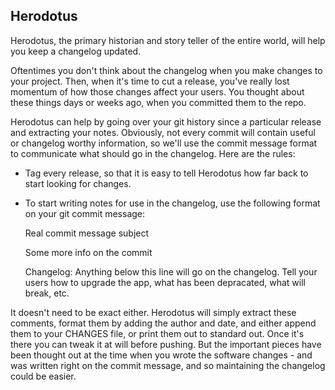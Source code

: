 Herodotus
---------

Herodotus, the primary historian and story teller of the entire world, will
help you keep a changelog updated.

Oftentimes you don't think about the changelog when you make changes to your
project. Then, when it's time to cut a release, you've really lost momentum
of how those changes affect your users. You thought about these things days or
weeks ago, when you committed them to the repo.

Herodotus can help by going over your git history since a particular release
and extracting your notes. Obviously, not every commit will contain useful or
changelog worthy information, so we'll use the commit message format to
communicate what should go in the changelog. Here are the rules:

* Tag every release, so that it is easy to tell Herodotus how far back to start
  looking for changes.
* To start writing notes for use in the changelog, use the following format on 
  your git commit message:

    Real commit message subject

    Some more info on the commit

    Changelog:
    Anything below this line will go on the changelog. Tell your users how to
    upgrade the app, what has been depracated, what will break, etc.

It doesn't need to be exact either. Herodotus will simply extract these 
comments, format them by adding the author and date, and either append them to 
your CHANGES file, or print them out to standard out. Once it's there you can 
tweak it at will before pushing. But the important pieces have been thought out 
at the time when you wrote the software changes - and was written right on the 
commit message, and so maintaining the changelog could be easier.
